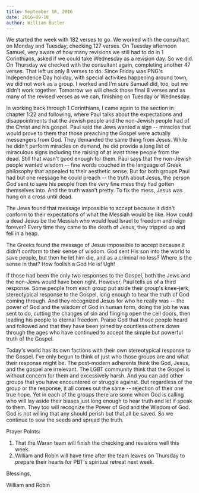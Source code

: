 ```yaml
---
title: September 18, 2016
date: 2016-09-18
author: William Butler
---
```


We started the week with 182 verses to go. We worked with the consultant on Monday and Tuesday, checking 127 verses. On
Tuesday afternoon Samuel, very aware of how many revisions we still had to do in 1 Corinthians, asked if we could take
Wednesday as a revision day. So we did. On Thursday we checked with the consultant again, completing another 47 verses.
That left us only 8 verses to do. Since Friday was PNG's Independence Day holiday, with special activities happening
around town, we did not work as a group. I worked and I'm sure Samuel did, too, but we didn't work together. Tomorrow we
will check those final 8 verses and as many of the revised verses as we can, finishing on Tuesday or Wednesday.

In working back through 1 Corinthians, I came again to the section in chapter 1:22 and following, where Paul talks about
the expectations and disappointments that the Jewish people and the non-Jewish people had of the Christ and his gospel.
Paul said the Jews wanted a sign -- miracles that would prove to them that those preaching the Gospel were actually
messengers from God. They demanded the same thing from Jesus. While he didn't perform miracles on demand, he did provide
a long list of miraculous signs including the raising of at least three people from the dead. Still that wasn't good
enough for them. Paul says that the non-Jewish people wanted wisdom -- fine words couched in the language of Greek
philosophy that appealed to their aesthetic sense. But for both groups Paul had but one message he could preach -- the
truth about Jesus, the person God sent to save his people from the very fine mess they had gotten themselves into. And
the truth wasn't pretty. To fix the mess, Jesus was hung on a cross until dead.

The Jews found that message impossible to accept because it didn't conform to their expectations of what the Messiah
would be like. How could a dead Jesus be the Messiah who would lead Israel to freedom and reign forever? Every time they
came to the death of Jesus, they tripped up and fell in a heap.

The Greeks found the message of Jesus impossible to accept because it didn't conform to their sense of wisdom. God sent
His son into the world to save people, but then he let him die, and as a criminal no less? Where is the sense in that?
How foolish a God He is! Ugh!

If those had been the only two responses to the Gospel, both the Jews and the non-Jews would have been right. However,
Paul tells us of a third response. Some people from each group put aside their group's knee-jerk, stereotypical response
to the Gospel, long enough to hear the truth of God coming through. And they recognized Jesus for who he really was --
the power of God and the wisdom of God in human form, doing the job he was sent to do, cutting the changes of sin and
flinging open the cell doors, then leading his people to eternal freedom. Praise God that those people heard and
followed and that they have been joined by countless others down through the ages who have continued to accept the
simple but powerful truth of the Gospel.

Today's world has its own factions with their own stereotypical response to the Gospel. I've only begun to think of just
who those groups are and what their response might be. The post-modern adherents think the God, Jesus, and the gospel
are irrelevant. The LGBT community think that the Gospel is without concern for them and excessively harsh. And you can
add other groups that you have encountered or struggle against. But regardless of the group or the response, it all
comes out the same -- rejection of their one true hope. Yet in each of the groups there are some whom God is calling who
will lay aside their biases just long enough to hear truth and let if speak to them. They too will recognize the Power
of God and the Wisdom of God. God is not willing that any should perish but that all be saved. So we continue to sow the
seeds and spread the truth.

Prayer Points:

1. That the Waran team will finish the checking and revisions well this week.
2. William and Robin will have time after the team leaves on Thursday to prepare their hearts for PBT's spiritual
   retreat next week.

Blessings,

William and Robin
